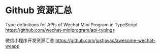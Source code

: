 # Github 资源汇总

Type definitions for APIs of Wechat Mini Program in TypeScript
https://github.com/wechat-miniprogram/api-typings

微信小程序开发资源汇总
https://github.com/justjavac/awesome-wechat-weapp
